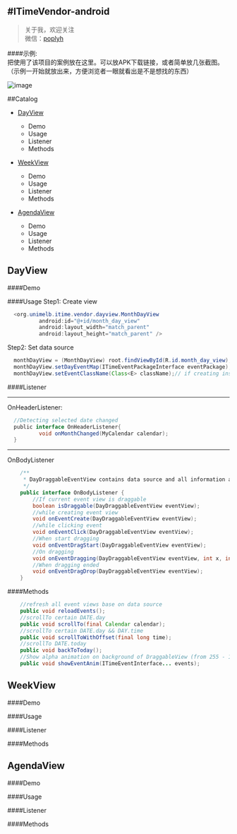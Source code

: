 #ITimeVendor-android
-------------

> 关于我，欢迎关注  
  微信：[poplyh]()  

####示例:  
把使用了该项目的案例放在这里。可以放APK下载链接，或者简单放几张截图。  
（示例一开始就放出来，方便浏览者一眼就看出是不是想找的东西）

![image](https://github.com/itime-team/ITimeVendor-android/blob/alpha/vendor/src/main/res/drawable/icon_timeslot_arrow.png)  

##Catalog
  * [DayView](#DayView)
    * Demo
    * Usage
    * Listener
    * Methods

  * [WeekView](#WeekView)
    * Demo
    * Usage
    * Listener
    * Methods

  * [AgendaView](#AgendaView)
    * Demo
    * Usage
    * Listener
    * Methods

DayView
------

####Demo

####Usage
Step1: Create view
```Java
  <org.unimelb.itime.vendor.dayview.MonthDayView
          android:id="@+id/month_day_view"
          android:layout_width="match_parent"
          android:layout_height="match_parent" />
```
Step2: Set data source
```Java
  monthDayView = (MonthDayView) root.findViewById(R.id.month_day_view);
  monthDayView.setDayEventMap(ITimeEventPackageInterface eventPackage);
  monthDayView.setEventClassName(Class<E> className);// if creating instance needed
```
####Listener

-----------
OnHeaderListener:
```Java
  //Detecting selected date changed
  public interface OnHeaderListener{
          void onMonthChanged(MyCalendar calendar);
  }
```

-----------
OnBodyListener
```Java
    /**
     * DayDraggableEventView contains data source and all information about new status
     */
    public interface OnBodyListener {
        //If current event view is draggable
        boolean isDraggable(DayDraggableEventView eventView);
        //while creating event view
        void onEventCreate(DayDraggableEventView eventView);
        //while clicking event
        void onEventClick(DayDraggableEventView eventView);
        //When start dragging
        void onEventDragStart(DayDraggableEventView eventView);
        //On dragging
        void onEventDragging(DayDraggableEventView eventView, int x, int y);
        //When dragging ended
        void onEventDragDrop(DayDraggableEventView eventView);
    }
```
####Methods
```Java
    //refresh all event views base on data source
    public void reloadEvents();
    //scrollTo certain DATE.day
    public void scrollTo(final Calendar calendar);
    //scrollTo certain DATE.day && DAY.time
    public void scrollToWithOffset(final long time);
    //scrollTo DATE.today
    public void backToToday();
    //Show alpha animation on background of DraggableView (from 255 - 125).
    public void showEventAnim(ITimeEventInterface... events);
```
WeekView
------

####Demo

####Usage

####Listener

####Methods


AgendaView
------

####Demo

####Usage

####Listener

####Methods
